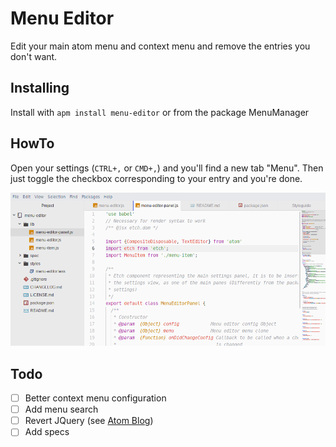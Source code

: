 # Menu Editor

Edit your main atom menu and context menu and remove the entries you don't want.

## Installing

Install with `apm install menu-editor` or from the package MenuManager

## HowTo

Open your settings (`CTRL+,` or `CMD+,`) and you'll find a new tab "Menu".
Then just toggle the checkbox corresponding to your entry and you're done.

![screenshot](https://github.com/rapgenic/menu-editor/raw/master/screenshots/screen.gif)

## Todo

- [ ] Better context menu configuration
- [ ] Add menu search
- [ ] Revert JQuery (see [Atom Blog](http://blog.atom.io/2017/04/12/atom-1-16.html#farewell-to-jquery))
- [ ] Add specs 
